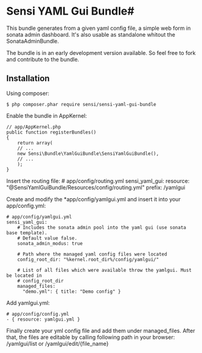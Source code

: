 # Sensi YAML Gui Bundle#

This bundle generates from a given yaml config file, a simple web form in sonata admin dashboard.
It's also usable as standalone whitout the SonataAdminBundle.

The bundle is in an early development version available. So feel free to fork and contribute to the bundle.

## Installation

Using composer:

    $ php composer.phar require sensi/sensi-yaml-gui-bundle
    
Enable the bundle in AppKernel:

    // app/AppKernel.php
    public function registerBundles()
    {
        return array(
        // ...
        new Sensi\Bundle\YamlGuiBundle\SensiYamlGuiBundle(),
        // ...
        );
    }
    
Insert the routing file:
	# app/config/routing.yml
    sensi_yaml_gui:
        resource: "@SensiYamlGuiBundle/Resources/config/routing.yml"
        prefix:   /yamlgui
        
Create and modify the *app/config/yamlgui.yml and insert it into your app/config.yml:

    # app/config/yamlgui.yml
    sensi_yaml_gui:
		# Includes the sonata admin pool into the yaml gui (use sonata base template). 
		# Default value false.
		sonata_admin_modus: true
	
		# Path where the managed yaml config files were located
		config_root_dir: "%kernel.root_dir%/config/yamlgui/"   
	
		# List of all files which were available throw the yamlgui. Must be located in 
		# config_root_dir
		managed_files:
		  "demo.yml": { title: "Demo config" }
    
Add yamlgui.yml: 

    # app/config/config.yml 
    - { resource: yamlgui.yml }
    
Finally create your yml config file and add them under managed_files. After that,
the files are editable by calling following path in your browser: /yamlgui/list or /yamlgui/edit/{file_name}
